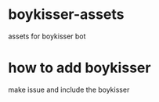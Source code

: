 # boykisser-assets
assets for boykisser bot

# how to add boykisser
make issue and include the boykisser

